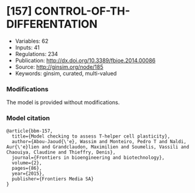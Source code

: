 # \[157\] CONTROL-OF-TH-DIFFERENTATION

 - Variables: 62
 - Inputs: 41
 - Regulations: 234
 - Publication: http://dx.doi.org/10.3389/fbioe.2014.00086
 - Source: http://ginsim.org/node/185
 - Keywords: ginsim, curated, multi-valued


### Modifications

The model is provided without modifications.

### Model citation

```
@article{bbm-157,
  title={Model checking to assess T-helper cell plasticity},
  author={Abou-Jaoud{\'e}, Wassim and Monteiro, Pedro T and Naldi, Aur{\'e}lien and Grandclaudon, Maximilien and Soumelis, Vassili and Chaouiya, Claudine and Thieffry, Denis},
  journal={Frontiers in bioengineering and biotechnology},
  volume={2},
  pages={86},
  year={2015},
  publisher={Frontiers Media SA}
}

```

